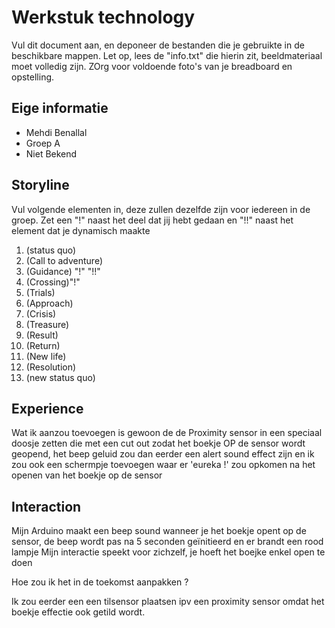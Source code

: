 # Werkstuk technology

Vul dit document aan, en deponeer de bestanden die je gebruikte in de beschikbare mappen. Let op, lees de "info.txt" die hierin zit, beeldmateriaal moet volledig zijn. ZOrg voor voldoende foto's van je breadboard en opstelling.


## Eige informatie

- Mehdi Benallal
- Groep A
- Niet Bekend


## Storyline 

Vul volgende elementen in, deze zullen dezelfde zijn voor iedereen in de groep. Zet een "!" naast het deel dat jij hebt gedaan en "!!" naast het element dat je dynamisch maakte

1. (status quo)
2. (Call to adventure)
3. (Guidance) "!" "!!"
4. (Crossing)"!"
5. (Trials)
6. (Approach)
7. (Crisis)
8. (Treasure)
9. (Result)
10. (Return)
11. (New life)
12. (Resolution)
13. (new status quo)

## Experience

Wat ik aanzou toevoegen is gewoon de de Proximity sensor in een speciaal doosje zetten die met een cut out zodat het boekje OP de sensor wordt geopend, het beep geluid zou dan eerder een alert sound effect zijn en ik zou ook een schermpje toevoegen waar er 'eureka !' zou opkomen na het openen van het boekje op de sensor

## Interaction

Mijn Arduino maakt een beep sound wanneer je het boekje opent op de sensor, de beep wordt pas na 5 seconden geïnitieerd en er brandt een rood lampje
Mijn interactie speekt voor zichzelf, je hoeft het boejke enkel open te doen

Hoe zou ik het in de toekomst aanpakken ?

Ik zou eerder een een tilsensor plaatsen ipv een proximity sensor omdat het boekje effectie ook getild wordt.






